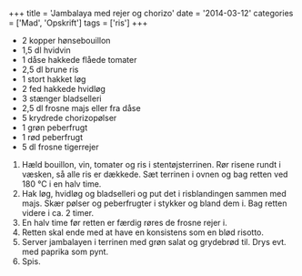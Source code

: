 +++
title = 'Jambalaya med rejer og chorizo'
date = '2014-03-12'
categories = ['Mad', 'Opskrift']
tags = ['ris']
+++

* 2 kopper hønsebouillon
* 1,5 dl hvidvin
* 1 dåse hakkede flåede tomater
* 2,5 dl brune ris
* 1 stort hakket løg
* 2 fed hakkede hvidløg
* 3 stænger bladselleri
* 2,5 dl frosne majs eller fra dåse
* 5 krydrede chorizopølser
* 1 grøn peberfrugt
* 1 rød peberfrugt
* 5 dl frosne tigerrejer

1. Hæld bouillon, vin, tomater og ris i stentøjsterrinen. Rør risene rundt i væsken, så alle ris er dækkede. Sæt
   terrinen i ovnen og bag retten ved 180 °C i en halv time.
2. Hak løg, hvidløg og bladselleri og put det i risblandingen sammen med majs. Skær pølser og peberfrugter i stykker og
   bland dem i. Bag retten videre i ca. 2 timer.
3. En halv time før retten er færdig røres de frosne rejer i.
4. Retten skal ende med at have en konsistens som en blød risotto.
5. Server jambalayen i terrinen med grøn salat og grydebrød til. Drys evt. med paprika som pynt.
6. Spis.
